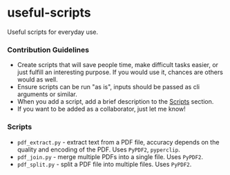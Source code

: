 # useful-scripts
Useful scripts for everyday use.

### Contribution Guidelines
- Create scripts that will save people time, make difficult tasks easier, or just fulfill an interesting purpose. If you would use it, chances are others would as well.
- Ensure scripts can be run "as is", inputs should be passed as cli arguments or similar.
- When you add a script, add a brief description to the [Scripts](#scripts) section.
- If you want to be added as a collaborator, just let me know!

### Scripts
- `pdf_extract.py` - extract text from a PDF file, accuracy depends on the quality and encoding of the PDF. Uses `PyPDF2`, `pyperclip`.
- `pdf_join.py` - merge multiple PDFs into a single file. Uses `PyPDF2`.
- `pdf_split.py` - split a PDF file into multiple files. Uses `PyPDF2`.
